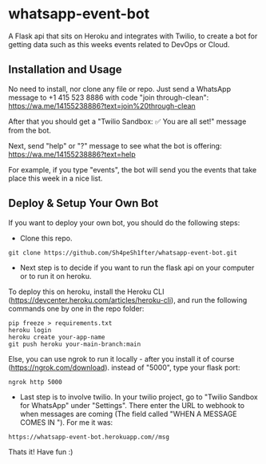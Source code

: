 # whatsapp-event-bot
A Flask api that sits on Heroku and integrates with Twilio, to create a bot for getting data such
as this weeks events related to DevOps or Cloud.

## Installation and Usage
No need to install, nor clone any file or repo.
Just send a WhatsApp message to +1 415 523 8886 with code "join through-clean":
https://wa.me/14155238886?text=join%20through-clean

After that you should get a "Twilio Sandbox: ✅ You are all set!" message from the bot.

Next, send "help" or "?" message to see what the bot is offering: 
https://wa.me/14155238886?text=help

For example, if you type "events", the bot will send you the events that take place this week in
a nice list.

## Deploy & Setup Your Own Bot
If you want to deploy your own bot, you should do the following steps:
* Clone this repo.
```
git clone https://github.com/Sh4peSh1fter/whatsapp-event-bot.git
```
* Next step is to decide if you want to run the flask api on your computer or to run it on heroku.

To deploy this on heroku, install the Heroku CLI (https://devcenter.heroku.com/articles/heroku-cli),
and run the following commands one by one in the repo folder:
```
pip freeze > requirements.txt
heroku login
heroku create your-app-name
git push heroku your-main-branch:main
```
Else, you can use ngrok to run it locally - after you install it of course (https://ngrok.com/download).
instead of "5000", type your flask port:
```
ngrok http 5000
```

* Last step is to involve twilio. In your twilio project, go to "Twilio Sandbox for WhatsApp" under
"Settings". There enter the URL to webhook to when messages are coming (The field called "WHEN A MESSAGE COMES IN
"). For me it was:
```
https://whatsapp-event-bot.herokuapp.com//msg
```

Thats it! Have fun :)

